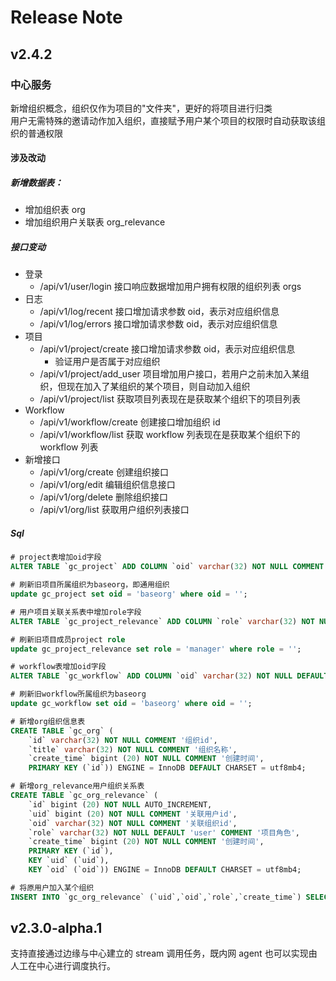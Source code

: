 # Release Note

## v2.4.2

### 中心服务

新增组织概念，组织仅作为项目的"文件夹"，更好的将项目进行归类  
用户无需特殊的邀请动作加入组织，直接赋予用户某个项目的权限时自动获取该组织的普通权限

#### 涉及改动

##### 新增数据表：

- 增加组织表 org
- 增加组织用户关联表 org_relevance

##### 接口变动

- 登录
  - /api/v1/user/login 接口响应数据增加用户拥有权限的组织列表 orgs
- 日志
  - /api/v1/log/recent 接口增加请求参数 oid，表示对应组织信息
  - /api/v1/log/errors 接口增加请求参数 oid，表示对应组织信息
- 项目
  - /api/v1/project/create 接口增加请求参数 oid，表示对应组织信息
    - 验证用户是否属于对应组织
  - /api/v1/project/add_user 项目增加用户接口，若用户之前未加入某组织，但现在加入了某组织的某个项目，则自动加入组织
  - /api/v1/project/list 获取项目列表现在是获取某个组织下的项目列表
- Workflow
  - /api/v1/workflow/create 创建接口增加组织 id
  - /api/v1/workflow/list 获取 workflow 列表现在是获取某个组织下的 workflow 列表
- 新增接口
  - /api/v1/org/create 创建组织接口
  - /api/v1/org/edit 编辑组织信息接口
  - /api/v1/org/delete 删除组织接口
  - /api/v1/org/list 获取用户组织列表接口

##### Sql

```sql
# project表增加oid字段
ALTER TABLE `gc_project` ADD COLUMN `oid` varchar(32) NOT NULL COMMENT '关联组织id';

# 刷新旧项目所属组织为baseorg，即通用组织
update gc_project set oid = 'baseorg' where oid = '';

# 用户项目关联关系表中增加role字段
ALTER TABLE `gc_project_relevance` ADD COLUMN `role` varchar(32) NOT NULL DEFAULT '' COMMENT '用户基于项目的角色';

# 刷新旧项目成员project role
update gc_project_relevance set role = 'manager' where role = '';

# workflow表增加oid字段
ALTER TABLE `gc_workflow` ADD COLUMN `oid` varchar(32) NOT NULL DEFAULT '' COMMENT '关联组织id';

# 刷新旧workflow所属组织为baseorg
update gc_workflow set oid = 'baseorg' where oid = '';

# 新增org组织信息表
CREATE TABLE `gc_org` (
	`id` varchar(32) NOT NULL COMMENT '组织id',
	`title` varchar(32) NOT NULL COMMENT '组织名称',
	`create_time` bigint (20) NOT NULL COMMENT '创建时间',
	PRIMARY KEY (`id`)) ENGINE = InnoDB DEFAULT CHARSET = utf8mb4;

# 新增org_relevance用户组织关系表
CREATE TABLE `gc_org_relevance` (
	`id` bigint (20) NOT NULL AUTO_INCREMENT,
	`uid` bigint (20) NOT NULL COMMENT '关联用户id',
	`oid` varchar(32) NOT NULL COMMENT '关联组织id',
	`role` varchar(32) NOT NULL DEFAULT 'user' COMMENT '项目角色',
	`create_time` bigint (20) NOT NULL COMMENT '创建时间',
	PRIMARY KEY (`id`),
	KEY `uid` (`uid`),
	KEY `oid` (`oid`)) ENGINE = InnoDB DEFAULT CHARSET = utf8mb4;

# 将原用户加入某个组织
INSERT INTO `gc_org_relevance` (`uid`,`oid`,`role`,`create_time`) SELECT `id`, '{组织id}', 'user', UNIX_TIMESTAMP(NOW()) FROM gc_user;
```

## v2.3.0-alpha.1

支持直接通过边缘与中心建立的 stream 调用任务，既内网 agent 也可以实现由人工在中心进行调度执行。
